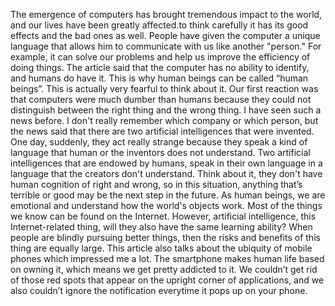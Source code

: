 <p>

The emergence of computers has brought tremendous impact to the world, and our lives have been greatly affected.to think carefully it has its good effects and the bad ones as well. People have given the computer a unique language that allows him to communicate with us like another "person." For example, it can solve our problems and help us improve the efficiency of doing things. The article said that the computer has no ability to identify, and humans do have it. This is why human beings can be called “human beings”. This is actually very fearful to think about it. Our first reaction was that computers were much dumber than humans because they could not distinguish between the right thing and the wrong thing. I have seen such a news before. I don't really remember which company or which person, but the news said that there are two artificial intelligences that were invented. One day, suddenly, they act really strange because they speak a kind of language that human or the inventors does not understand. Two artificial intelligences that are endowed by humans, speak in their own language in a language that the creators don't understand. Think about it, they don't have human cognition of right and wrong, so in this situation, anything that’s terrible or good may be the next step in the future. As human beings, we are emotional and understand how the world's objects work. Most of the things we know can be found on the Internet. However, artificial intelligence, this Internet-related thing, will they also have the same learning ability?
When people are blindly pursuing better things, then the risks and benefits of this thing are equally large.
This article also talks about the ubiquity of mobile phones which impressed me a lot. The smartphone makes human life based on owning it, which means we get pretty addicted to it. We couldn’t get rid of those red spots that appear on the upright corner of applications, and we also couldn’t ignore the notification everytime it pops up on your phone.
</p>
